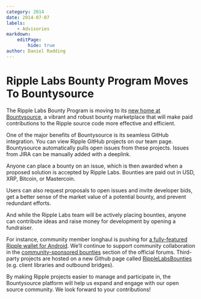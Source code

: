 ```yaml
---
category: 2014
date: 2014-07-07
labels:
    - Advisories
markdown:
    editPage:
        hide: true
author: Daniel Radding
---
```

# Ripple Labs Bounty Program Moves To Bountysource

The Ripple Labs Bounty Program is moving to its [new home at Bountysource](https://www.bountysource.com/teams/ripple/bounties), a vibrant and robust bounty marketplace that will make paid contributions to the Ripple source code more effective and efficient.

One of the major benefits of Bountysource is its seamless GitHub integration. You can view Ripple GitHub projects on our team page. Bountysource automatically pulls open issues from these projects. Issues from JIRA can be manually added with a deeplink.

Anyone can place a bounty on an issue, which is then awarded when a proposed solution is accepted by Ripple Labs. Bounties are paid out in USD, XRP, Bitcoin, or Mastercoin.

Users can also request proposals to open issues and invite developer bids, get a better sense of the market value of a potential bounty, and prevent redundant efforts.

And while the Ripple Labs team will be actively placing bounties, anyone can contribute ideas and raise money for development by opening a fundraiser.

For instance, community member longhaul is pushing for [a fully-featured Ripple wallet for Android](https://www.bountysource.com/teams/instant-ripple/fundraiser). We’ll continue to support community collaboration in the [community-sponsored bounties](https://ripple.com/forum/viewforum.php?f=22) section of the official forums. Third-party projects are hosted on a new Github page called [RippleLabsBounties](https://github.com/ripplelabsbounties) (e.g. client libraries and outbound bridges).

By making Ripple projects easier to manage and participate in, the Bountysource platform will help us expand and engage with our open source community. We look forward to your contributions!
